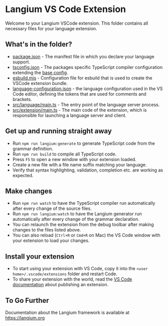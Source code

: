 # Langium VS Code Extension

Welcome to your Langium VSCode extension. This folder contains all necessary files for your language extension.

## What's in the folder?

- [package.json](./package.json) - The manifest file in which you declare your language support.
- [tsconfig.json](./tsconfig.json) - The packages specific TypeScript compiler configuration extending the [base config](../../tsconfig.json).
- [esbuild.mjs](./esbuild.mjs) - Configuration file for esbuild that is used to create the VSCode extension bundle.
- [language-configuration.json](./language-configuration.json) - the language configuration used in the VS Code editor, defining the tokens that are used for comments and brackets.
- [src/language/main.ts](./src/language/main.ts) - The entry point of the language server process.
- [src/extension/main.ts](./src/extension/main.ts) - The main code of the extension, which is responsible for launching a language server and client.

## Get up and running straight away

- Run `npm run langium:generate` to generate TypeScript code from the grammar definition.
- Run `npm run build` to compile all TypeScript code.
- Press `F5` to open a new window with your extension loaded.
- Create a new file with a file name suffix matching your language.
- Verify that syntax highlighting, validation, completion etc. are working as expected.

## Make changes

- Run `npm run watch` to have the TypeScript compiler run automatically after every change of the source files.
- Run `npm run langium:watch` to have the Langium generator run automatically after every change of the grammar declaration.
- You can relaunch the extension from the debug toolbar after making changes to the files listed above.
- You can also reload (`Ctrl+R` or `Cmd+R` on Mac) the VS Code window with your extension to load your changes.

## Install your extension

- To start using your extension with VS Code, copy it into the `<user home>/.vscode/extensions` folder and restart Code.
- To share your extension with the world, read the [VS Code documentation](https://code.visualstudio.com/api/working-with-extensions/publishing-extension) about publishing an extension.

## To Go Further

Documentation about the Langium framework is available at <https://langium.org>

